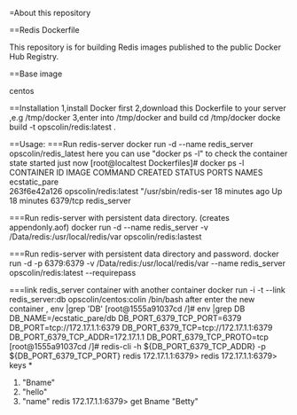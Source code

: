 =About this repository

==Redis Dockerfile

  This repository is for building Redis images published to the public Docker Hub Registry.
  
==Base image 

  centos
  
==Installation 
  1,install Docker first 
  2,download this Dockerfile to your server ,e.g /tmp/docker
  3,enter into /tmp/docker and build 
  cd /tmp/docker
  docke build -t opscolin/redis:latest .

==Usage:
  ===Run redis-server 
  docker run -d --name redis_server opscolin/redis_latest
  here you can use "docker ps -l" to check the container state started just now 
  [root@localtest Dockerfiles]# docker ps -l
  CONTAINER ID        IMAGE                   COMMAND                CREATED             STATUS                      PORTS               NAMES                      ecstatic_pare       
  263f6e42a126        opscolin/redis:latest   "/usr/sbin/redis-ser   18 minutes ago      Up 18 minutes               6379/tcp            redis_server
  
  ===Run redis-server with persistent data directory. (creates appendonly.aof)
  docker run -d --name redis_server -v /Data/redis:/usr/local/redis/var opscolin/redis:lastest
  
  ===Run redis-server with persistent data directory and password.
  docker run -d -p 6379:6379 -v /Data/redis:/usr/local/redis/var --name redis_server opscolin/redis:latest --requirepass <password> 
  
  ===link redis_server container with another container 
  docker run -i -t --link redis_server:db opscolin/centos:colin /bin/bash
  after enter the new container , 
  env |grep 'DB'
  [root@1555a91037cd /]# env |grep DB
  DB_NAME=/ecstatic_pare/db
  DB_PORT_6379_TCP_PORT=6379
  DB_PORT=tcp://172.17.1.1:6379
  DB_PORT_6379_TCP=tcp://172.17.1.1:6379
  DB_PORT_6379_TCP_ADDR=172.17.1.1
  DB_PORT_6379_TCP_PROTO=tcp
  [root@1555a91037cd /]# redis-cli -h ${DB_PORT_6379_TCP_ADDR} -p ${DB_PORT_6379_TCP_PORT}
  redis 172.17.1.1:6379>
  redis 172.17.1.1:6379> keys *
  1) "Bname"
  2) "hello"
  3) "name"
  redis 172.17.1.1:6379> get Bname
  "Betty"
